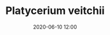 ---
number: 104
name: veitchii staghorn
title: Platycerium veitchii
price: 3
categories: 
date: 2020-06-10 12:00
layout: page
seller: SLG
---